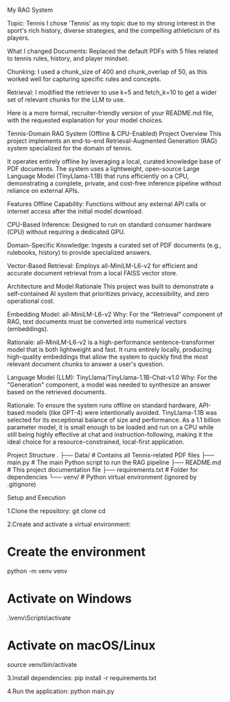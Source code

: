 My RAG System 

Topic: Tennis 
I chose 'Tennis' as my topic due to my strong interest in the sport's rich history, diverse strategies, and the compelling athleticism of its players. 

What I changed
Documents: Replaced the default PDFs with 5 files related to tennis rules, history, and player mindset. 

Chunking: I used a chunk_size of 400 and chunk_overlap of 50, as this worked well for capturing specific rules and concepts. 

Retrieval: I modified the retriever to use k=5 and fetch_k=10 to get a wider set of relevant chunks for the LLM to use.

Here is a more formal, recruiter-friendly version of your README.md file, with the requested explanation for your model choices.

Tennis-Domain RAG System (Offline & CPU-Enabled)
Project Overview
This project implements an end-to-end Retrieval-Augmented Generation (RAG) system specialized for the domain of tennis.

It operates entirely offline by leveraging a local, curated knowledge base of PDF documents. The system uses a lightweight, open-source Large Language Model (TinyLlama-1.1B) that runs efficiently on a CPU, demonstrating a complete, private, and cost-free inference pipeline without reliance on external APIs.

Features
Offline Capability: Functions without any external API calls or internet access after the initial model download.

CPU-Based Inference: Designed to run on standard consumer hardware (CPU) without requiring a dedicated GPU.

Domain-Specific Knowledge: Ingests a curated set of PDF documents (e.g., rulebooks, history) to provide specialized answers.

Vector-Based Retrieval: Employs all-MiniLM-L6-v2 for efficient and accurate document retrieval from a local FAISS vector store.

Architecture and Model Rationale
This project was built to demonstrate a self-contained AI system that prioritizes privacy, accessibility, and zero operational cost.

Embedding Model: all-MiniLM-L6-v2
Why: For the "Retrieval" component of RAG, text documents must be converted into numerical vectors (embeddings).

Rationale: all-MiniLM-L6-v2 is a high-performance sentence-transformer model that is both lightweight and fast. It runs entirely locally, producing high-quality embeddings that allow the system to quickly find the most relevant document chunks to answer a user's question.

Language Model (LLM): TinyLlama/TinyLlama-1.1B-Chat-v1.0
Why: For the "Generation" component, a model was needed to synthesize an answer based on the retrieved documents.

Rationale: To ensure the system runs offline on standard hardware, API-based models (like GPT-4) were intentionally avoided. TinyLlama-1.1B was selected for its exceptional balance of size and performance. As a 1.1 billion parameter model, it is small enough to be loaded and run on a CPU while still being highly effective at chat and instruction-following, making it the ideal choice for a resource-constrained, local-first application.

Project Structure
.
├── Data/                   # Contains all Tennis-related PDF files
├── main.py                 # The main Python script to run the RAG pipeline
├── README.md               # This project documentation file
├── requirements.txt           # Folder for dependencies
└── venv/                   # Python virtual environment (ignored by .gitignore)

Setup and Execution

1.Clone the repository: git clone <your-repo-url>
cd <project-folder>

2.Create and activate a virtual environment:
# Create the environment
python -m venv venv

# Activate on Windows
.\venv\Scripts\activate

# Activate on macOS/Linux
 source venv/bin/activate 

3.Install dependencies:
pip install -r requirements.txt

4.Run the application:
python main.py
